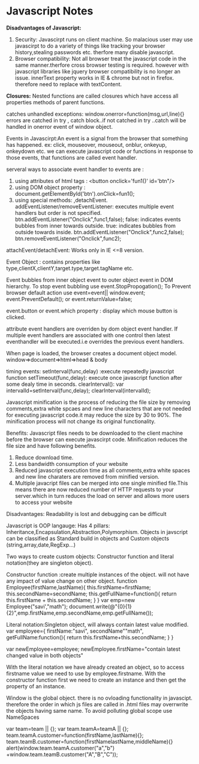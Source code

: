 # Javascript Notes
<b>Disadvantages of Javascript:</b>
1. Security: Javascirpt runs on client machine. So malacious user may use javascirpt to do a variety of things like tracking your browser history,stealing passwords etc. therfore many disable javascript.
2. Browser compatibility: Not all browser treat the javascript code in the same manner.therfore cross browser testing is required. however with javascript libraries like jquery browser compatibility is no longer an issue. innerText property works in IE & chrome but not in firefox. therefore need to replace with textContent.

<b>Closures:</b> Nested functions are called closures which have access all properties methods of parent functions.

catches unhandled exceptions:
window.onerror=function(msg,url,line){}
errors are catched in try , catch block..if not catched in try ..catch will be handled in onerror event of window object.

Events in Javascirpt:An event is a signal from the browser that something has happened. ex: click, mouseover, mouseout, onblur, onkeyup, onkeydown etc.
we can execute javascript code or functions in response to those events, that functions are called event handler.

serveral ways to associate event handler to events are :
1. using attributes of html tags : <button onclick='fun1()' id='btn"/>
2. using DOM object property : document.getElementById('btn').onClick=fun1();
3. using special methods: ,detachEvent.
 addEventListener/removeEventListener: executes multiple event handlers but order is not specified.
 btn.addEventListener("Onclick",func1,false); false: indicates events bubbles from inner towards outside. true: indicates bubbles from outside towards inside.
 btn.addEventListener("Onclick",func2,false);
 btn.removeEventListener("Onclick",func2);
  
 attachEvent/detachEvent: Works only in IE <=8 version.
 
 Event Object : contains properties like type,clientX,clientY,target.type,target.tagName etc.
 
 Event bubbles from inner object event to outer object event in DOM hierarchy. To stop event bubbling use event.StopPropogation();
 To Prevent browser default action use 
 event=event|| window.event;
 event.PreventDefault(); or event.returnValue=false;
 
 event.button or event.which property : display which mouse button is clicked.  
  
attribute event handlers are overriden by dom object event handler. If multiple event handlers are associated with one control then latest eventhandler will be executed.i.e overrides the previous event handlers.
  
When page is loaded, the browser creates a document object model.
window=>document=>html=>head & body


timing events:
setInterval(func,delay) :execute repeatedly javascript function 
setTimeout(func,delay): execute once javascript function after some dealy time in seconds.
clearInterval():
var intervalId=setInterval(func,delay);
clearInterval(intervalId);

Javascript minification is the process of reducing the file size by removing comments,extra white spcaes and new line characters that are not needed for executing javascript code.it may reduce the size by 30 to 90%. The minification process will not change its original functionality.

Benefits: Javascript files needs to be downloaded to the client machine before the browser can execute javascirpt code. Minification reduces the file size and have following benefits.
1. Reduce download time.
2. Less bandwidth consumption of your website
3. Reduced javascript execution time as all comments,extra white spaces and new line charaters are removed from minified version.
4. Multiple javacript files can be merged into one single minified file.This means there are now reduced number of HTTP requests to your server.which in turn reduces the load on server and allows more users to access your website

Disadvantages: Readability is lost and debugging can be difficult

Javascript is OOP langauge: Has 4 pillars: Inheritance,Encapsulation,Abstraction,Polymorphism.
Objects in javscript can be classified as Standard build in objects and Custom objects (string,array,date,RegExp...)

Two ways to create custom objects: Constructor function and literal notation(they are singleton object).

Constructor function :create multiple instances of the object. will not have any impact of value change on other object.
function Employee(firstName,lastName){
this.firstName=firstName;
this.secondName=secondName;
this.getFullName=function(){
    return this.firstName + this.secondName;
  }
}
var emp=new Employee("savi',"math");
document.write(@"{0}{1}{2}",emp.firstName,emp.secondName,emp.getFullName());

Literal notation:Singleton object, will always contain latest value modified.
var employee={
firstName:"savi",
secondName""math",
getFullName:function(){
return this.firstName+this.secondName;
}
}

var newEmployee=employee;
newEmployee.firstName="contain latest changed value in both objects"

With the literal notation we have already created an object, so to access firstname value we need to use by employee.firstname. With the constructor function first we need to create an instance and then get the property of an instance.

Window is the global object. there is no ovloading functionality in javascipt. therefore the order in which js files are called in .html files may overrwrite the objects having same name. To avoid polluting global scope use NameSpaces

var team=team || {};
var team.teamA=teamA || {};
team.teamA.customer=function(firstName,lastName){};
team.teamB.customer=function(firstNamelastName,middleName){}
alert(window.team.teamA.customer("a","b") +window.team.teamB.customer("A","B","C"));

